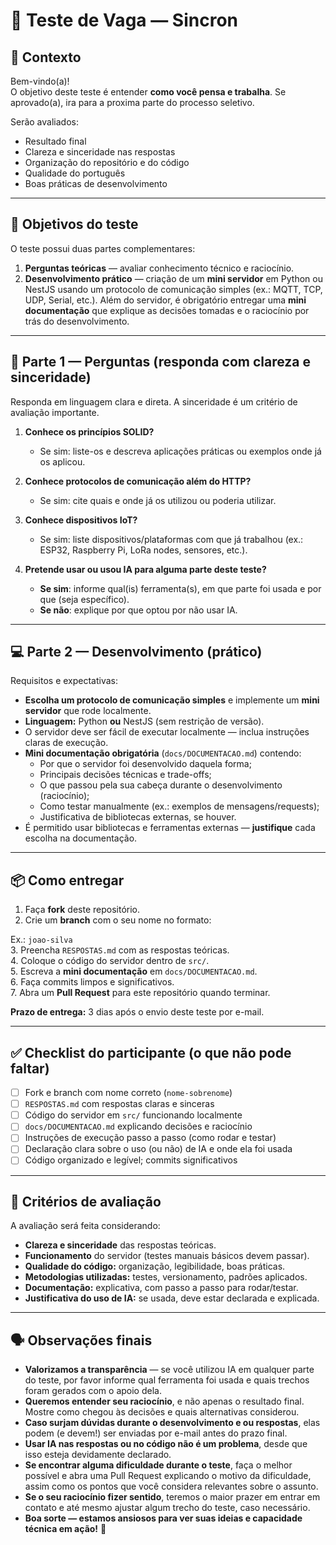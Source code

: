 # 📝 Teste de Vaga — Sincron

## 📌 Contexto
Bem-vindo(a)!  
O objetivo deste teste é entender **como você pensa e trabalha**. Se aprovado(a), ira para a proxima parte do processo seletivo.

Serão avaliados:  
- Resultado final  
- Clareza e sinceridade nas respostas  
- Organização do repositório e do código  
- Qualidade do português  
- Boas práticas de desenvolvimento

---

## 🎯 Objetivos do teste
O teste possui duas partes complementares:

1. **Perguntas teóricas** — avaliar conhecimento técnico e raciocínio.  
2. **Desenvolvimento prático** — criação de um **mini servidor** em Python ou NestJS usando um protocolo de comunicação simples (ex.: MQTT, TCP, UDP, Serial, etc.). Além do servidor, é obrigatório entregar uma **mini documentação** que explique as decisões tomadas e o raciocínio por trás do desenvolvimento.

---

## 📝 Parte 1 — Perguntas (responda com clareza e sinceridade)
Responda em linguagem clara e direta. A sinceridade é um critério de avaliação importante.

1. **Conhece os princípios SOLID?**  
   - Se sim: liste-os e descreva aplicações práticas ou exemplos onde já os aplicou.

2. **Conhece protocolos de comunicação além do HTTP?**  
   - Se sim: cite quais e onde já os utilizou ou poderia utilizar.

3. **Conhece dispositivos IoT?**  
   - Se sim: liste dispositivos/plataformas com que já trabalhou (ex.: ESP32, Raspberry Pi, LoRa nodes, sensores, etc.).

4. **Pretende usar ou usou IA para alguma parte deste teste?**  
   - **Se sim**: informe qual(is) ferramenta(s), em que parte foi usada e por que (seja específico).  
   - **Se não**: explique por que optou por não usar IA.

---

## 💻 Parte 2 — Desenvolvimento (prático)
Requisitos e expectativas:

- **Escolha um protocolo de comunicação simples** e implemente um **mini servidor** que rode localmente.  
- **Linguagem:** Python **ou** NestJS (sem restrição de versão).  
- O servidor deve ser fácil de executar localmente — inclua instruções claras de execução.  
- **Mini documentação obrigatória** (`docs/DOCUMENTACAO.md`) contendo:
  - Por que o servidor foi desenvolvido daquela forma;
  - Principais decisões técnicas e trade-offs;
  - O que passou pela sua cabeça durante o desenvolvimento (raciocínio);
  - Como testar manualmente (ex.: exemplos de mensagens/requests);
  - Justificativa de bibliotecas externas, se houver.  
- É permitido usar bibliotecas e ferramentas externas — **justifique** cada escolha na documentação.

---

## 📦 Como entregar
1. Faça **fork** deste repositório.  
2. Crie um **branch** com o seu nome no formato:

Ex.: `joao-silva`  
3. Preencha `RESPOSTAS.md` com as respostas teóricas.  
4. Coloque o código do servidor dentro de `src/`.  
5. Escreva a **mini documentação** em `docs/DOCUMENTACAO.md`.  
6. Faça commits limpos e significativos.  
7. Abra um **Pull Request** para este repositório quando terminar.

**Prazo de entrega:** 3 dias após o envio deste teste por e-mail.

---

## ✅ Checklist do participante (o que não pode faltar)
- [ ] Fork e branch com nome correto (`nome-sobrenome`)  
- [ ] `RESPOSTAS.md` com respostas claras e sinceras  
- [ ] Código do servidor em `src/` funcionando localmente  
- [ ] `docs/DOCUMENTACAO.md` explicando decisões e raciocínio  
- [ ] Instruções de execução passo a passo (como rodar e testar)  
- [ ] Declaração clara sobre o uso (ou não) de IA e onde ela foi usada  
- [ ] Código organizado e legível; commits significativos

---

## 🧾 Critérios de avaliação
A avaliação será feita considerando:

- **Clareza e sinceridade** das respostas teóricas.  
- **Funcionamento** do servidor (testes manuais básicos devem passar).  
- **Qualidade do código:** organização, legibilidade, boas práticas.  
- **Metodologias utilizadas:** testes, versionamento, padrões aplicados.  
- **Documentação:** explicativa, com passo a passo para rodar/testar.  
- **Justificativa do uso de IA:** se usada, deve estar declarada e explicada.

---

## 🗣 Observações finais

- **Valorizamos a transparência** — se você utilizou IA em qualquer parte do teste, por favor informe qual ferramenta foi usada e quais trechos foram gerados com o apoio dela.
- **Queremos entender seu raciocínio**, e não apenas o resultado final. Mostre como chegou às decisões e quais alternativas considerou.
- **Caso surjam dúvidas durante o desenvolvimento e ou respostas**, elas podem (e devem!) ser enviadas por e-mail antes do prazo final.
- **Usar IA nas respostas ou no código não é um problema**, desde que isso esteja devidamente declarado.
- **Se encontrar alguma dificuldade durante o teste**, faça o melhor possível e abra uma Pull Request explicando o motivo da dificuldade, assim como os pontos que você considera relevantes sobre o assunto.
- **Se o seu raciocínio fizer sentido**, teremos o maior prazer em entrar em contato e até mesmo ajustar algum trecho do teste, caso necessário.
- **Boa sorte — estamos ansiosos para ver suas ideias e capacidade técnica em ação!** 🚀
